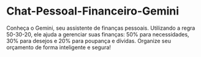 # Chat-Pessoal-Financeiro-Gemini
Conheça o Gemini, seu assistente de finanças pessoais. Utilizando a regra 50-30-20, ele ajuda a gerenciar suas finanças: 50% para necessidades, 30% para desejos e 20% para poupança e dívidas. Organize seu orçamento de forma inteligente e segura!
